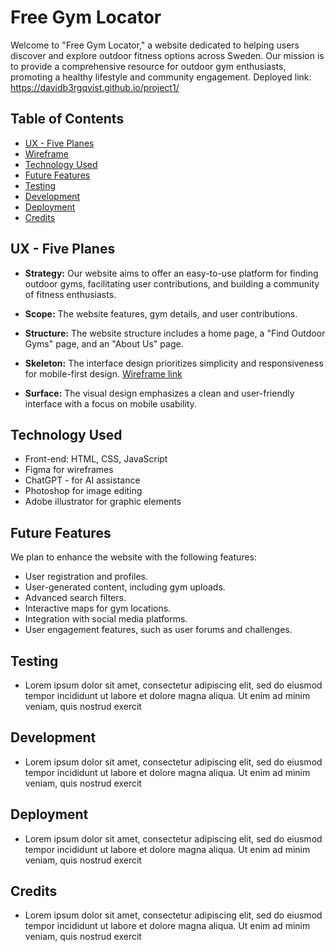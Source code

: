 # Free Gym Locator

Welcome to "Free Gym Locator," a website dedicated to helping users discover and explore outdoor fitness options across Sweden. Our mission is to provide a comprehensive resource for outdoor gym enthusiasts, promoting a healthy lifestyle and community engagement.
Deployed link: https://davidb3rgqvist.github.io/project1/



## Table of Contents
  - [UX - Five Planes](#ux---five-planes)
  - [Wireframe](#wireframe)
  - [Technology Used](#technology-used)
  - [Future Features](#future-features)
  - [Testing](#testing)
  - [Development](#development)
  - [Deployment](#deployment)
  - [Credits](#credits)

## UX - Five Planes

- **Strategy:** Our website aims to offer an easy-to-use platform for finding outdoor gyms, facilitating user contributions, and building a community of fitness enthusiasts.

- **Scope:** The website features, gym details, and user contributions.

- **Structure:** The website structure includes a home page, a "Find Outdoor Gyms" page, and an "About Us" page.

- **Skeleton:** The interface design prioritizes simplicity and responsiveness for mobile-first design.
[Wireframe link](assets/docs/wireframe.png)

- **Surface:** The visual design emphasizes a clean and user-friendly interface with a focus on mobile usability.


## Technology Used

- Front-end: HTML, CSS, JavaScript
- Figma for wireframes
- ChatGPT - for AI assistance
- Photoshop for image editing
- Adobe illustrator for graphic elements

## Future Features

We plan to enhance the website with the following features:

- User registration and profiles.
- User-generated content, including gym uploads.
- Advanced search filters.
- Interactive maps for gym locations.
- Integration with social media platforms.
- User engagement features, such as user forums and challenges.

## Testing

- Lorem ipsum dolor sit amet, consectetur adipiscing elit, sed do eiusmod tempor incididunt ut labore et dolore magna aliqua. Ut enim ad minim veniam, quis nostrud exercit

## Development

- Lorem ipsum dolor sit amet, consectetur adipiscing elit, sed do eiusmod tempor incididunt ut labore et dolore magna aliqua. Ut enim ad minim veniam, quis nostrud exercit

## Deployment

- Lorem ipsum dolor sit amet, consectetur adipiscing elit, sed do eiusmod tempor incididunt ut labore et dolore magna aliqua. Ut enim ad minim veniam, quis nostrud exercit

## Credits

- Lorem ipsum dolor sit amet, consectetur adipiscing elit, sed do eiusmod tempor incididunt ut labore et dolore magna aliqua. Ut enim ad minim veniam, quis nostrud exercit
